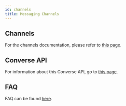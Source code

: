 ```yaml
---
id: channels
title: Messaging Channels
---
```


## Channels

For the channels documentation, please refer to [this page](../channels/web).

## Converse API

For information about this Converse API, go to [this page](../channels/converse).

## FAQ

FAQ can be found [here](../channels/faq).

